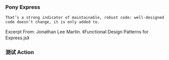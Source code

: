 ### Pony Express

```
That’s a strong indicator of maintainable, robust code: well-designed code doesn’t change, it is only added to.
```

Excerpt From: Jonathan Lee Martin. 《Functional Design Patterns for Express.js》

### 测试 Action
